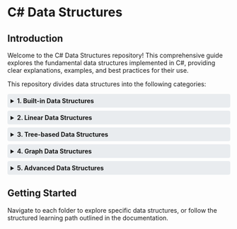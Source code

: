 # C# Data Structures

<style>
/* Improved styling for collapsible sections */
details {
  padding: 0.5em 0.5em 0;
  border-radius: 4px;
  overflow: hidden;
  background-color: #f8f9fa;
  margin-bottom: 0.5em;
}

details summary {
  padding: 0.5em;
  border-radius: 4px;
  cursor: pointer;
  margin: -0.5em -0.5em 0;
  background-color: #e9ecef;
}

details summary:hover {
  background-color: #dee2e6;
}

/* Progressive indentation with subtle visual cues */
details details {
  margin-left: 25px;
  border-left: 2px solid #6c757d;
  padding-left: 10px;
  background-color: #ffffff;
}

details details details {
  margin-left: 25px;
  border-left: 2px solid #5a6268;
}

details details details details {
  margin-left: 25px;
  border-left: 2px solid #495057;
}

/* Code block styling */
code {
  background-color: #f1f3f5;
  padding: 2px 4px;
  border-radius: 3px;
  font-family: monospace;
}

pre code {
  display: block;
  padding: 10px;
  overflow-x: auto;
  line-height: 1.4;
  border-radius: 4px;
  border: 1px solid #dee2e6;
}
</style>

## Introduction

Welcome to the C# Data Structures repository! This comprehensive guide explores the fundamental data structures implemented in C#, providing clear explanations, examples, and best practices for their use.

This repository divides data structures into the following categories:

<details>
<summary><strong>1. Built-in Data Structures</strong></summary>

<details>
<summary><strong>1.1 Array-Based Collections</strong></summary>

<details>
<summary><strong>Arrays (Single and Multi-dimensional)</strong></summary>

#### Single-dimensional Arrays
- A contiguous block of memory storing elements of the same type
- Zero-based indexing (accessing elements via `array[index]`)
- Fixed size once initialized, cannot grow or shrink dynamically
- Declaration: `type[] arrayName = new type[size];`
- Time complexity: O(1) for random access, O(n) for insertion/deletion
- Common operations: indexing, iterating, sorting, searching, filtering
- Example:
  ```csharp
  int[] numbers = new int[5]; // Creates array of 5 integers
  numbers[0] = 10;            // Assigns value to first element
  int value = numbers[0];     // Retrieves first element
  ```

#### Multi-dimensional Arrays
<details>
<summary><strong>Rectangular Arrays</strong></summary>

- Each row has the same number of columns
- Declaration: `type[,] arrayName = new type[rows, columns];`
- Accessed via `array[row, column]`
- Memory-efficient for matrix operations
- Example:
  ```csharp
  int[,] matrix = new int[3, 4]; // 3 rows, 4 columns
  matrix[0, 0] = 1;              // First element
  int value = matrix[2, 3];      // Last element
  ```
</details>

<details>
<summary><strong>Jagged Arrays</strong></summary>

- Arrays of arrays, where each inner array can have different lengths
- More flexible than rectangular arrays
- Declaration: `type[][] arrayName = new type[outerSize][];`
- Each inner array must be initialized separately
- Accessed via `array[outerIndex][innerIndex]`
- Example:
  ```csharp
  int[][] jaggedArray = new int[3][];
  jaggedArray[0] = new int[4];   // First row has 4 columns
  jaggedArray[1] = new int[2];   // Second row has 2 columns
  jaggedArray[2] = new int[5];   // Third row has 5 columns
  jaggedArray[0][0] = 1;         // Assigns value to first element
  ```
</details>

#### Performance Considerations
- Arrays provide the fastest access time among collections
- Memory is allocated contiguously, which improves cache locality
- Fixed size can lead to inefficiency when the number of elements is unknown
- For operations requiring frequent resizing, consider using `List<T>`
- Row-major ordering in C# (elements in the same row are stored contiguously)
</details>

<details>
<summary><strong>Lists</strong></summary>

#### List&lt;T&gt;
- Dynamic array implementation that can resize itself as needed
- Provides methods to search, sort, and manipulate lists
- Time complexity: O(1) for access, O(n) for insertion/deletion, O(n) for resizing
- Example:
  ```csharp
  List<string> names = new List<string>();
  names.Add("Alice");            // Adds element to the end
  names.Insert(0, "Bob");        // Inserts at specific position
  string first = names[0];       // Access by index
  names.Remove("Alice");         // Removes specific element
  ```

#### ArrayList (Legacy)
- Non-generic collection that can store objects of any type
- Less type-safe and requires boxing/unboxing for value types
- Replaced by List&lt;T&gt; in modern C# code
- Example:
  ```csharp
  ArrayList list = new ArrayList();
  list.Add(10);                  // Adds an int (boxed)
  list.Add("Hello");             // Adds a string
  int num = (int)list[0];        // Requires explicit cast
  ```

#### ReadOnlyCollection&lt;T&gt;
- Provides a read-only wrapper around a collection
- Prevents modification of the collection through this wrapper
- Useful for returning collections from methods/properties that shouldn't be modified
- Example:
  ```csharp
  List<int> numbers = new List<int> { 1, 2, 3 };
  ReadOnlyCollection<int> readOnly = new ReadOnlyCollection<int>(numbers);
  // readOnly[0] = 10;           // This would cause a compile error
  // Changes to the original list are still visible through the wrapper
  numbers.Add(4);                // readOnly will now contain 4 as well
  ```
</details>
</details>

<details>
<summary><strong>1.2 Key-Value Collections</strong></summary>

<details>
<summary><strong>Dictionaries</strong></summary>

#### Dictionary&lt;TKey, TValue&gt;
- Collection of key-value pairs with O(1) average lookup time
- Uses hash table implementation
- Keys must be unique and cannot be null
- Example:
  ```csharp
  Dictionary<string, int> scores = new Dictionary<string, int>();
  scores["Alice"] = 95;          // Add or update a key-value pair
  int aliceScore = scores["Alice"]; // Retrieve value by key
  bool exists = scores.ContainsKey("Bob"); // Check if key exists
  ```

#### SortedDictionary&lt;TKey, TValue&gt;
- Dictionary that keeps keys in sorted order
- Uses a balanced binary tree (red-black tree)
- Slightly slower than Dictionary for access (O(log n))
- Example:
  ```csharp
  SortedDictionary<string, int> sorted = new SortedDictionary<string, int>();
  sorted["Charlie"] = 80;
  sorted["Alice"] = 95;
  sorted["Bob"] = 85;
  // Keys will be enumerated in order: Alice, Bob, Charlie
  ```

#### ConcurrentDictionary&lt;TKey, TValue&gt;
- Thread-safe version of Dictionary
- Supports concurrent updates from multiple threads
- Higher overhead than Dictionary
- Example:
  ```csharp
  ConcurrentDictionary<string, int> concurrent = new ConcurrentDictionary<string, int>();
  concurrent.TryAdd("Alice", 95);
  concurrent.AddOrUpdate("Bob", 85, (key, oldValue) => oldValue + 10);
  ```
</details>

<details>
<summary><strong>HashSets</strong></summary>

#### HashSet&lt;T&gt;
- Collection of unique elements with no specific order
- Fast lookup, addition, and removal (O(1) average)
- Useful for eliminating duplicates and set operations
- Example:
  ```csharp
  HashSet<int> numbers = new HashSet<int> { 1, 2, 3 };
  numbers.Add(2);                // No effect (duplicate)
  numbers.Add(4);                // Adds new element
  bool contains = numbers.Contains(3); // Fast lookup
  // Set operations
  HashSet<int> other = new HashSet<int> { 3, 4, 5 };
  numbers.UnionWith(other);      // Union
  numbers.IntersectWith(other);  // Intersection
  ```

#### SortedSet&lt;T&gt;
- Set that maintains elements in sorted order
- O(log n) for most operations
- Based on red-black tree
- Example:
  ```csharp
  SortedSet<string> names = new SortedSet<string> { "Charlie", "Alice", "Bob" };
  names.Add("David");
  // Elements are enumerated in order: Alice, Bob, Charlie, David
  string first = names.Min;      // Gets the smallest element
  string last = names.Max;       // Gets the largest element
  ```
</details>
</details>

<details>
<summary><strong>1.3 FIFO/LIFO Collections</strong></summary>

<details>
<summary><strong>Queues</strong></summary>

#### Queue&lt;T&gt;
- First-in, first-out (FIFO) collection
- Elements are added to the end and removed from the beginning
- Common operations: Enqueue, Dequeue, Peek
- Example:
  ```csharp
  Queue<string> queue = new Queue<string>();
  queue.Enqueue("First");        // Add to the end
  queue.Enqueue("Second");
  string first = queue.Peek();   // View first item without removing
  string removed = queue.Dequeue(); // Remove and return first item
  ```

#### ConcurrentQueue&lt;T&gt;
- Thread-safe queue implementation
- Safe for multiple threads to enqueue and dequeue simultaneously
- Example:
  ```csharp
  ConcurrentQueue<int> concurrentQueue = new ConcurrentQueue<int>();
  concurrentQueue.Enqueue(1);
  concurrentQueue.Enqueue(2);
  bool success = concurrentQueue.TryDequeue(out int result);
  ```

#### PriorityQueue&lt;TElement, TPriority&gt;
- Queue where elements are dequeued according to priority rather than insertion order
- Added in .NET 6
- Example:
  ```csharp
  PriorityQueue<string, int> priorityQueue = new PriorityQueue<string, int>();
  priorityQueue.Enqueue("High", 1);    // Lower number = higher priority
  priorityQueue.Enqueue("Low", 3);
  priorityQueue.Enqueue("Medium", 2);
  string highest = priorityQueue.Dequeue(); // Returns "High"
  ```
</details>

<details>
<summary><strong>Stacks</strong></summary>

#### Stack&lt;T&gt;
- Last-in, first-out (LIFO) collection
- Elements are added and removed from the same end
- Common operations: Push, Pop, Peek
- Example:
  ```csharp
  Stack<int> stack = new Stack<int>();
  stack.Push(1);                 // Add to top
  stack.Push(2);
  int top = stack.Peek();        // View top item without removing
  int popped = stack.Pop();      // Remove and return top item
  ```

#### ConcurrentStack&lt;T&gt;
- Thread-safe stack implementation
- Safe for multiple threads to push and pop simultaneously
- Example:
  ```csharp
  ConcurrentStack<int> concurrentStack = new ConcurrentStack<int>();
  concurrentStack.Push(1);
  concurrentStack.Push(2);
  bool success = concurrentStack.TryPop(out int result);
  ```
</details>
</details>
</details>

<details>
<summary><strong>2. Linear Data Structures</strong></summary>

<details>
<summary><strong>2.1 Linked Lists</strong></summary>

<details>
<summary><strong>Singly Linked Lists</strong></summary>

#### Implementation
- Each node contains data and a reference to the next node
- Head points to the first node, last node points to null
- Efficient insertions and deletions at the beginning
- Example node class:
  ```csharp
  public class Node<T> {
      public T Data { get; set; }
      public Node<T> Next { get; set; }
      
      public Node(T data) {
          Data = data;
          Next = null;
      }
  }
  ```

#### Operations
- Insertion: O(1) at head, O(n) elsewhere
- Deletion: O(1) at head, O(n) elsewhere
- Access: O(n) for random access
- Search: O(n) in worst case
</details>

<details>
<summary><strong>Doubly Linked Lists</strong></summary>

#### LinkedList&lt;T&gt;
- Built-in C# implementation of doubly linked list
- Each node has references to both previous and next nodes
- Provides efficient insertion/deletion at any position
- Example:
  ```csharp
  LinkedList<string> list = new LinkedList<string>();
  list.AddLast("End");
  LinkedListNode<string> firstNode = list.AddFirst("Start");
  list.AddAfter(firstNode, "Middle");
  list.Remove("End");
  ```

#### Custom Implementation
- Example doubly linked list node:
  ```csharp
  public class DoublyNode<T> {
      public T Data { get; set; }
      public DoublyNode<T> Next { get; set; }
      public DoublyNode<T> Previous { get; set; }
      
      public DoublyNode(T data) {
          Data = data;
          Next = null;
          Previous = null;
      }
  }
  ```
- Advantages over singly linked: Bidirectional traversal, O(1) deletion given the node
</details>

<details>
<summary><strong>Circular Linked Lists</strong></summary>

#### Singly Circular
- Last node points back to the first node
- Efficient cycling through elements
- No null references
- Useful for round-robin scheduling

#### Doubly Circular
- Combination of doubly linked and circular
- Last node's next points to first, first node's previous points to last
- Allows traversal in either direction with no beginning or end
</details>
</details>

<details>
<summary><strong>2.2 Advanced Linear Structures</strong></summary>

<details>
<summary><strong>Skip Lists</strong></summary>

#### Probabilistic Data Structure
- Multi-level linked list with probabilistic balancing
- Average case: O(log n) for search, insert, delete
- Alternative to balanced trees with simpler implementation

#### Implementation
- Elements appear in multiple levels
- Higher levels act as express lanes
- Probability-based promotion to higher levels
</details>

<details>
<summary><strong>Sparse Arrays</strong></summary>

- Efficiently stores arrays with many default values
- Only allocates memory for non-default elements
- Uses hash map or linked lists internally
- Common in scientific and mathematical applications
</details>

<details>
<summary><strong>XOR Linked Lists</strong></summary>

- Memory-efficient linked list implementation
- Each node stores XOR of addresses of previous and next nodes
- Allows traversal in both directions with single pointer field
- Saves memory compared to doubly linked lists
</details>
</details>
</details>

<details>
<summary><strong>3. Tree-based Data Structures</strong></summary>

<details>
<summary><strong>3.1 Binary Trees</strong></summary>

<details>
<summary><strong>Basic Binary Trees</strong></summary>

- Each node has at most two children (left and right)
- Simple recursive structure
- Foundation for more complex tree structures
- Example node:
  ```csharp
  public class TreeNode<T> {
      public T Data { get; set; }
      public TreeNode<T> Left { get; set; }
      public TreeNode<T> Right { get; set; }
      
      public TreeNode(T data) {
          Data = data;
          Left = null;
          Right = null;
      }
  }
  ```
</details>

<details>
<summary><strong>Binary Search Trees</strong></summary>

#### Implementation
- Ordered binary tree where:
  - Left child < Parent
  - Right child > Parent
- Allows efficient searching, insertion, and deletion
- Average case: O(log n) for all operations
- Worst case: O(n) if tree becomes unbalanced

#### Traversal Methods
- **In-order**: Left, Root, Right
  - Visits nodes in ascending order
  - Example: `TraverseInOrder(root.Left); Visit(root); TraverseInOrder(root.Right);`
- **Pre-order**: Root, Left, Right
  - Useful for creating a copy of the tree
  - Example: `Visit(root); TraversePreOrder(root.Left); TraversePreOrder(root.Right);`
- **Post-order**: Left, Right, Root
  - Useful for deleting a tree or evaluating expressions
  - Example: `TraversePostOrder(root.Left); TraversePostOrder(root.Right); Visit(root);`
</details>

<details>
<summary><strong>Balanced Trees</strong></summary>

#### AVL Trees
- Self-balancing binary search tree
- Height difference between left and right subtrees ≤ 1
- Uses rotation operations to maintain balance
- Guarantees O(log n) operations
- Higher overhead than red-black trees for insertions/deletions

#### Red-Black Trees
- Self-balancing binary search tree
- Each node is either red or black
- Balance rules:
  - Root is black
  - No red node has a red child
  - Every path from root to leaf has same number of black nodes
- Less rigidly balanced than AVL, fewer rotations
- Used in many C# collections (e.g., SortedDictionary)
</details>
</details>

<details>
<summary><strong>3.2 Multi-way Trees</strong></summary>

<details>
<summary><strong>B-Trees</strong></summary>

- Self-balancing tree with multiple keys per node
- Designed for efficient disk access (block storage)
- All leaf nodes at same level
- Used in databases and file systems
</details>

<details>
<summary><strong>B+ Trees</strong></summary>

- Variant of B-tree where:
  - Only leaf nodes store data
  - Leaf nodes are linked for sequential access
  - Internal nodes store copies of keys for navigation
- Optimized for range queries and disk-based storage
</details>

<details>
<summary><strong>2-3 Trees</strong></summary>

- Each node has 2 or 3 children
- All leaf nodes at same depth
- Simpler than B-trees but still self-balancing
</details>

<details>
<summary><strong>2-3-4 Trees</strong></summary>

- Each node can have 2, 3, or 4 children
- Equivalent to red-black trees (1-to-1 mapping)
- Self-balancing, all operations O(log n)
</details>
</details>

<details>
<summary><strong>3.3 Specialized Trees</strong></summary>

<details>
<summary><strong>Tries (Prefix Trees)</strong></summary>

- Tree for storing strings
- Each node represents a character
- Path from root forms a string
- Efficient for prefix matching and autocomplete
- Example:
  ```csharp
  public class TrieNode {
      public Dictionary<char, TrieNode> Children { get; set; }
      public bool IsEndOfWord { get; set; }
      
      public TrieNode() {
          Children = new Dictionary<char, TrieNode>();
          IsEndOfWord = false;
      }
  }
  ```
</details>

<details>
<summary><strong>Radix Trees</strong></summary>

- Compressed version of trie
- Collapses single-child nodes
- More space-efficient than regular tries
- Used in IP routing and longest prefix matching
</details>

<details>
<summary><strong>Suffix Trees</strong></summary>

- Specialized for substring searches
- Contains all suffixes of a string
- Enables O(m) substring search (where m is substring length)
- Applications in text processing, bioinformatics
</details>

<details>
<summary><strong>Quad Trees</strong></summary>

- Each node has exactly 4 children
- Used for 2D space partitioning
- Applications in image processing, collision detection
</details>

<details>
<summary><strong>Octrees</strong></summary>

- 3D version of quad tree
- Each node has 8 children
- Used for 3D space partitioning
- Applications in 3D graphics, game physics
</details>
</details>
</details>

<details>
<summary><strong>4. Graph Data Structures</strong></summary>

<details>
<summary><strong>4.1 Graph Representations</strong></summary>

<details>
<summary><strong>Adjacency Matrix</strong></summary>

- 2D array where matrix[i][j] indicates edge from i to j
- Fast edge lookup: O(1)
- Memory usage: O(V²) where V is number of vertices
- Inefficient for sparse graphs
- Example:
  ```csharp
  bool[,] adjacencyMatrix = new bool[vertexCount, vertexCount];
  adjacencyMatrix[0, 1] = true; // Edge from vertex 0 to 1
  ```
</details>

<details>
<summary><strong>Adjacency List</strong></summary>

- Array of lists, each representing connections from a vertex
- Memory-efficient for sparse graphs: O(V+E)
- Vertex lookup: O(degree(v))
- Most commonly used representation
- Example:
  ```csharp
  List<int>[] adjacencyList = new List<int>[vertexCount];
  for (int i = 0; i < vertexCount; i++)
      adjacencyList[i] = new List<int>();
  adjacencyList[0].Add(1); // Edge from vertex 0 to 1
  ```
</details>

<details>
<summary><strong>Incidence Matrix</strong></summary>

- Matrix of vertices × edges
- Each column represents an edge
- Each row represents a vertex
- Entry (i,j) indicates if vertex i is incident on edge j
- Useful for algorithms that work directly with edges
</details>
</details>

<details>
<summary><strong>4.2 Graph Types</strong></summary>

<details>
<summary><strong>Directed Graphs (Digraphs)</strong></summary>

- Edges have direction
- Edge (u,v) is distinct from (v,u)
- Applications: network flows, precedence constraints
</details>

<details>
<summary><strong>Undirected Graphs</strong></summary>

- Edges have no direction
- Edge (u,v) is identical to (v,u)
- Applications: social networks, road maps
</details>

<details>
<summary><strong>Weighted Graphs</strong></summary>

- Edges have associated weights/costs
- Used in shortest path algorithms
- Example:
  ```csharp
  Dictionary<int, double>[] weightedAdjList = new Dictionary<int, double>[vertexCount];
  for (int i = 0; i < vertexCount; i++)
      weightedAdjList[i] = new Dictionary<int, double>();
  weightedAdjList[0][1] = 2.5; // Edge from 0 to 1 with weight 2.5
  ```
</details>

<details>
<summary><strong>Directed Acyclic Graphs (DAGs)</strong></summary>

- Directed graph with no cycles
- Many applications: scheduling, dependency resolution
- Supports topological sorting
</details>
</details>

<details>
<summary><strong>4.3 Graph Operations</strong></summary>

<details>
<summary><strong>Graph Traversal (BFS, DFS)</strong></summary>

#### Breadth-First Search (BFS)
- Uses queue to visit neighbors before going deeper
- Finds shortest paths in unweighted graphs
- Example:
  ```csharp
  Queue<int> queue = new Queue<int>();
  bool[] visited = new bool[vertexCount];
  queue.Enqueue(startVertex);
  visited[startVertex] = true;
  
  while (queue.Count > 0) {
      int v = queue.Dequeue();
      // Process v
      foreach (int neighbor in adjacencyList[v]) {
          if (!visited[neighbor]) {
              visited[neighbor] = true;
              queue.Enqueue(neighbor);
          }
      }
  }
  ```

#### Depth-First Search (DFS)
- Uses stack (or recursion) to explore as far as possible first
- Applications: cycle detection, topological sorting
- Example:
  ```csharp
  void DFS(int vertex, bool[] visited) {
      visited[vertex] = true;
      // Process vertex
      foreach (int neighbor in adjacencyList[vertex]) {
          if (!visited[neighbor]) {
              DFS(neighbor, visited);
          }
      }
  }
  ```
</details>

<details>
<summary><strong>Minimum Spanning Trees</strong></summary>

- Subset of edges connecting all vertices with minimum total weight
- Algorithms:
  - Kruskal's Algorithm: Greedy approach using disjoint-set
  - Prim's Algorithm: Grows tree from a starting vertex
- Applications: network design, clustering
</details>

<details>
<summary><strong>Shortest Path Algorithms</strong></summary>

- Finding minimum cost paths between vertices
- Algorithms:
  - Dijkstra's Algorithm: For graphs with non-negative weights
  - Bellman-Ford: Handles negative weights
  - Floyd-Warshall: All pairs shortest paths
- Applications: routing, navigation
</details>
</details>
</details>

<details>
<summary><strong>5. Advanced Data Structures</strong></summary>

<details>
<summary><strong>5.1 Heaps and Priority Structures</strong></summary>

<details>
<summary><strong>Priority Queues</strong></summary>

- Abstract data type where elements have priorities
- Highest (or lowest) priority element is accessed first
- C# implementation: PriorityQueue<TElement, TPriority>
- Common operations: Enqueue, Dequeue, Peek
- Implementation typically uses binary heap
</details>

<details>
<summary><strong>Binary Heaps</strong></summary>

#### Min Heap
- Complete binary tree where each node ≤ its children
- Root is the minimum element
- Efficient implementation using array
- Operations:
  - Insert: O(log n)
  - ExtractMin: O(log n)
  - FindMin: O(1)

#### Max Heap
- Complete binary tree where each node ≥ its children
- Root is the maximum element
- Uses same implementation as min heap with inverted comparison
- Used for heap sort, finding k largest elements
</details>

<details>
<summary><strong>Fibonacci Heaps</strong></summary>

- More complex heap implementation
- Better amortized bounds for some operations
- Theoretical improvement over binary heaps
- Used in optimization algorithms like Dijkstra's
</details>
</details>

<details>
<summary><strong>5.2 Probabilistic Data Structures</strong></summary>

<details>
<summary><strong>Bloom Filters</strong></summary>

- Space-efficient probabilistic set membership test
- Can result in false positives but never false negatives
- Uses multiple hash functions
- Applications: caching, spell checking, web crawling
</details>

<details>
<summary><strong>Count-Min Sketch</strong></summary>

- Estimates frequency of elements in a stream
- Compact representation using multiple hash functions
- Always provides approximate results
- Applications: frequency counting in large data streams
</details>

<details>
<summary><strong>HyperLogLog</strong></summary>

- Estimates cardinality (count of distinct elements)
- Very memory efficient (sub-linear in cardinality)
- Applications: analytics, database query optimization
</details>
</details>

<details>
<summary><strong>5.3 Specialized Data Structures</strong></summary>

<details>
<summary><strong>Disjoint Set (Union-Find)</strong></summary>

- Keeps track of elements partitioned into disjoint sets
- Operations: Find, Union
- Optimizations: path compression, union by rank
- Applications: Kruskal's algorithm, connected components
</details>

<details>
<summary><strong>Segment Trees</strong></summary>

- Tree for storing intervals or segments
- Efficient range queries
- Operations: O(log n) for query and update
- Applications: range minimum/maximum queries
</details>

<details>
<summary><strong>Fenwick Trees (Binary Indexed Trees)</strong></summary>

- Efficiently updates elements and calculates prefix sums
- More compact than segment trees for some operations
- Applications: frequency tables, range sum queries
</details>

<details>
<summary><strong>Sparse Tables</strong></summary>

- Precomputed data structure for range queries
- O(1) for immutable range queries
- Applications: Range Minimum Query (RMQ)
</details>

<details>
<summary><strong>Interval Trees</strong></summary>

- Stores intervals efficiently
- Fast intersection queries
- Applications: calendar systems, genomic data analysis
</details>
</details>
</details>

## Getting Started

Navigate to each folder to explore specific data structures, or follow the structured learning path outlined in the documentation.
